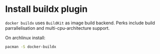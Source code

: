 # Install buildx plugin
`docker buildx` uses `BuildKit` as image build backend.
Perks include build parrallelisation and multi-cpu-architecture support.

On archlinux install:
``` sh
pacman -S docker-buildx
```

